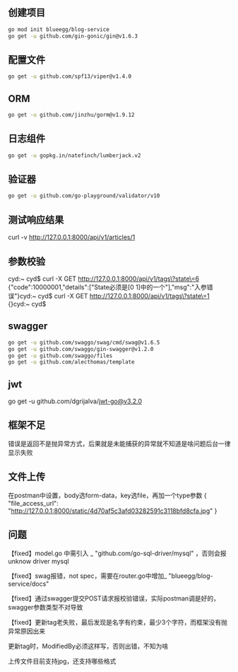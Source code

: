 ## 创建项目

```bash
go mod init blueegg/blog-service
go get -u github.com/gin-gonic/gin@v1.6.3
```

## 配置文件

```bash
go get -u github.com/spf13/viper@v1.4.0
```

## ORM

```bash
go get -u github.com/jinzhu/gorm@v1.9.12
```

## 日志组件

```bash
go get -u gopkg.in/natefinch/lumberjack.v2
```

## 验证器

```bash
go get -u github.com/go-playground/validator/v10
```

## 测试响应结果

curl -v http://127.0.0.1:8000/api/v1/articles/1

## 参数校验

cyd:~ cyd$ curl -X GET http://127.0.0.1:8000/api/v1/tags\?state\=6
{"code":10000001,"details":["State必须是[0 1]中的一个"],"msg":"入参错误"}cyd:~ cyd$ curl -X GET http://127.0.0.1:8000/api/v1/tags\?state\=1
{}cyd:~ cyd$

## swagger

```bash
go get -u github.com/swaggo/swag/cmd/swag@v1.6.5
go get -u github.com/swaggo/gin-swagger@v1.2.0 
go get -u github.com/swaggo/files
go get -u github.com/alecthomas/template
```

## jwt

go get -u github.com/dgrijalva/jwt-go@v3.2.0

## 框架不足

错误是返回不是抛异常方式，后果就是未能捕获的异常就不知道是啥问题后台一律显示失败

## 文件上传

在postman中设置，body选form-data，key选file，再加一个type参数
{
"file_access_url": "http://127.0.0.1:8000/static/4d70af5c3afd03282591c3118bfd8cfa.jpg"
}

## 问题

【fixed】model.go 中需引入 _ "github.com/go-sql-driver/mysql" ，否则会报 unknow driver mysql  

【fixed】swag报错，not spec，需要在router.go中增加_ "blueegg/blog-service/docs"

【fixed】通过swagger提交POST请求报校验错误，实际postman调是好的，swagger参数类型不对导致

【fixed】更新tag老失败，最后发现是名字有约束，最少3个字符，而框架没有抛异常原因出来

更新tag时，ModifiedBy必须这样写，否则出错，不知为啥

上传文件目前支持jpg，还支持哪些格式
